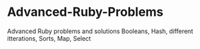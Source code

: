 # Advanced-Ruby-Problems
Advanced Ruby problems and solutions
Booleans, Hash, different itterations, Sorts, Map, Select
